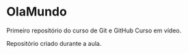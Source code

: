 # OlaMundo
 Primeiro repositório do curso de Git e GitHub Curso em vídeo.

Repositório criado durante a aula.
